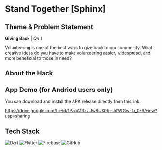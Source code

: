 # Stand Together [Sphinx]

## Theme & Problem Statement

**Giving Back** | *Qn 1* 

Volunteering is one of the best ways to give back to our community. What creative ideas do you have to make volunteering easier, widespread, and more beneficial to those in need?


## About the Hack


## App Demo (for Andriod users only) 
You can download and install the APK release directly from this link:

https://drive.google.com/file/d/1PaqA13zzlJw8US0tj-shlWfGw-fa_0-9/view?usp=sharing

## Tech Stack

<img src="https://img.shields.io/badge/Dart-0175C2?style=for-the-badge&logo=dart&logoColor=white" alt="Dart"/> 

<img src="https://img.shields.io/badge/Flutter-02569B?style=for-the-badge&logo=flutter&logoColor=white" alt="Flutter"/> 

<img src="https://img.shields.io/badge/firebase-ffca28?style=for-the-badge&logo=firebase&logoColor=black" alt="Firebase"/>  

<img src="https://img.shields.io/badge/GitHub-100000?style=for-the-badge&logo=github&logoColor=white" alt="GitHub"/>  
